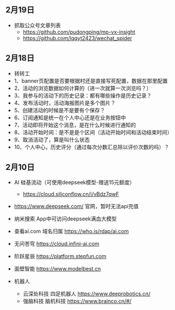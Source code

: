 ## 2月19日
- 抓取公众号文章列表 
  - https://github.com/pudongping/mp-vx-insight
  - https://github.com/lqqyt2423/wechat_spider
## 2月18日
- 转转工
- 1、banner页配置是否要根据村还是直接写死配置，数据在那里配置
- 2、活动的浏览数据如何计算的（进一次就算一次浏览吗？）
- 3、我参与的活动下的历史记录：都有哪些操作是历史记录？
- 4、发布活动时，活动海报图片是多个图片？
- 5、创建活动的时候是不是要有个保存？
- 6、订阅通知是统一在个人中心还是在业务按钮中
- 7、活动即将开始这个消息，是在什么时候进行通知的
- 8、活动开始时间：是不是是个区间（活动开始时间和活动结束时间）
- 9、取消活动了，算是叫什么状态
- 10、个人中心，历史评分（通过每次分数汇总除以评价次数的吗）？
## 2月10日
- AI 硅基流动（可使用deepseek模型-赠送15元额度）
  - https://cloud.siliconflow.cn/i/vBdz7qwF
- https://www.deepseek.com/ 官网，暂时无法api充值
- 纳米搜索 App中可访问deepseek满血大模型
- 查看ai.com 域名归属 https://who.is/rdap/ai.com
- 无问苍穹 https://cloud.infini-ai.com
- 阶跃星辰 https://platform.stepfun.com
- 面壁智能 https://www.modelbest.cn

- 机器人
  - 云深处科技 四足机器人 https://www.deeprobotics.cn/
  - 强脑科技 脑机科技 https://www.brainco.cn/#/